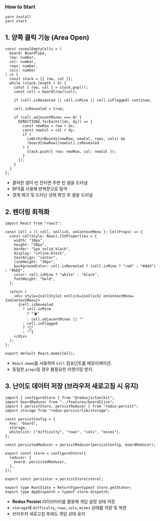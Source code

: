 ### How to Start

```tsx
yarn install
yarn start
```

## 1. **양쪽 클릭 기능 (Area Open)**

```tsx
const revealEmptyCells = (
  board: BoardType,
  row: number,
  col: number,
  rows: number,
  cols: number
) => {
  const stack = [{ row, col }];
  while (stack.length > 0) {
    const { row, col } = stack.pop()!;
    const cell = board[row][col];

    if (cell.isRevealed || cell.isMine || cell.isFlagged) continue;

    cell.isRevealed = true;

    if (cell.adjacentMines === 0) {
      DIRECTIONS.forEach(([dx, dy]) => {
        const newRow = row + dx;
        const newCol = col + dy;
        if (
          isWithinBounds(newRow, newCol, rows, cols) &&
          !board[newRow][newCol].isRevealed
        ) {
          stack.push({ row: newRow, col: newCol });
        }
      });
    }
  }
};
```

- 클릭한 셀이 빈 칸이면 주변 빈 셀을 드러냄
- BFS를 사용해 반복문으로 탐색
- 경계 체크 및 드러난 상태 확인 후 셀을 드러냄

## 2. **렌더링 최적화**

```tsx
import React from "react";

const Cell = ({ cell, onClick, onContextMenu }: CellProps) => {
  const cellStyle: React.CSSProperties = {
    width: "30px",
    height: "30px",
    border: "1px solid black",
    display: "inline-block",
    textAlign: "center",
    lineHeight: "30px",
    backgroundColor: cell.isRevealed ? (cell.isMine ? "red" : "#ddd") : "#bbb",
    color: cell.isMine ? "white" : "black",
    fontWeight: "bold",
  };

  return (
    <div style={cellStyle} onClick={onClick} onContextMenu={onContextMenu}>
      {cell.isRevealed
        ? cell.isMine
          ? "💣"
          : cell.adjacentMines || ""
        : cell.isFlagged
        ? "🚩"
        : ""}
    </div>
  );
};

export default React.memo(Cell);
```

- `React.memo`를 사용하여 `Cell` 컴포넌트를 메모이제이션.
- 동일한 `props`일 경우 불필요한 리렌더링 방지.

## 3. **난이도 데이터 저장 (브라우저 새로고침 시 유지)**

```tsx
import { configureStore } from "@reduxjs/toolkit";
import boardReducer from "../features/boardSlice";
import { persistStore, persistReducer } from "redux-persist";
import storage from "redux-persist/lib/storage";

const persistConfig = {
  key: "board",
  storage,
  whitelist: ["difficulty", "rows", "cols", "mines"],
};

const persistedReducer = persistReducer(persistConfig, boardReducer);

export const store = configureStore({
  reducer: {
    board: persistedReducer,
  },
});

export const persistor = persistStore(store);

export type RootState = ReturnType<typeof store.getState>;
export type AppDispatch = typeof store.dispatch;
```

- **Redux Persist** 라이브러리를 활용해 게임 설정 상태 저장
- `storage`에 `difficulty`, `rows`, `cols`, `mines` 상태를 저장 및 복원
- 브라우저 새로고침 후에도 게임 상태 유지
